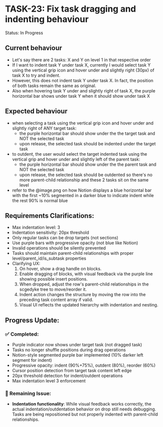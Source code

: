 # TASK-23: Fix task dragging and indenting behaviour
Status: In Progress 

## Current behaviour
- Let's say there are 2 tasks: X and Y on level 1 in that respective order
- If I want to indent task Y under task X, currently I would select task Y using the vertical grip icon and hover under and slightly right (30px) of task X to try and indent.
- However, this does not indent task Y under task X. In fact, the position of both tasks remain the same as original.
- Also when hovering task Y under and slightly right of task X, the purple horizontal bar shows under task Y when it should show under task X

## Expected behaviour
- when selecting a task using the vertical grip icon and hover under and slightly right of ANY target task:
    - the purple horizontal bar should show under the the target task and NOT the selected task
    - upon release, the selected task should be indented under the target task
- to outdent, the user would select the target indented task using the vertical grip and hover under and slightly left of the parent task:
    - the purple horizontal bar should show under the the parent task and NOT the selected task
    - upon release, the selected task should be outdented so there's no more parent-child relationship and these 2 tasks sit on the same level
- refer to the @image.png on how Notion displays a blue horizontal bar with the first ~10% segmented in a darker blue to indicate indent while the rest 90% is normal blue

## Requirements Clarifications:
- Max indentation level: 3
- Indentation sensitivity: 20px threshold
- Only regular tasks can be drop targets (not sections)
- Use purple bars with progressive opacity (not blue like Notion)
- Invalid operations should be silently prevented
- Tasks should maintain parent-child relationships with proper level/parent_id/is_subtask properties
- Clarifying UX:
    1. On hover, show a drag handle on blocks.
    2. Enable dragging of blocks, with visual feedback via the purple line showing possible insert positions.
    3. When dropped, adjust the row's parent-child relationships in the scgedyke tree to move/reorder it.
    4. Indent action changes the structure by moving the row into the preceding task content array if valid.
    5. Visual UI reflects the updated hierarchy with indentation and nesting.

## Progress Update:
### ✅ Completed:
- Purple indicator now shows under target task (not dragged task)
- Tasks no longer shuffle positions during drag operations
- Notion-style segmented purple bar implemented (10% darker left segment for indent)
- Progressive opacity: indent (90%+75%), outdent (80%), reorder (60%)
- Cursor position detection from target task content left edge
- 20px threshold detection for indent/outdent operations
- Max indentation level 3 enforcement

### 🔄 Remaining Issue:
- **Indentation functionality**: While visual feedback works correctly, the actual indentation/outdentation behavior on drop still needs debugging. Tasks are being repositioned but not properly indented with parent-child relationships.


